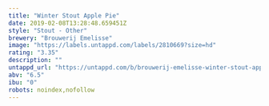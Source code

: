 ```yaml
---
title: "Winter Stout Apple Pie"
date: 2019-02-08T13:28:48.659451Z
style: "Stout - Other"
brewery: "Brouwerij Emelisse"
image: "https://labels.untappd.com/labels/2810669?size=hd"
rating: "3.35"
description: ""
untappd_url: "https://untappd.com/b/brouwerij-emelisse-winter-stout-apple-pie/2810669"
abv: "6.5"
ibu: "0"
robots: noindex,nofollow
---
```

